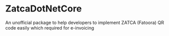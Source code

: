 # ZatcaDotNetCore
An unofficial package to help developers to implement ZATCA (Fatoora) QR code easily which required for e-invoicing
